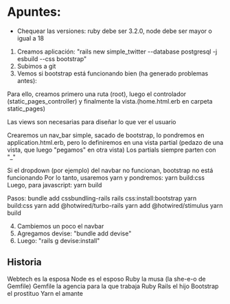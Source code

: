 # Apuntes:

* Chequear las versiones: ruby debe ser 3.2.0, node debe ser mayor o igual a 18

1. Creamos aplicación: "rails new simple_twitter --database postgresql -j esbuild --css bootstrap"
2. Subimos a git
3. Vemos si bootstrap está funcionando bien (ha generado problemas antes):

Para ello, creamos primero una ruta (root), luego el controlador (static_pages_controller) y finalmente la vista.(home.html.erb en carpeta static_pages)

Las views son necesarias para diseñar lo que ver el usuario

Crearemos un nav_bar simple, sacado de bootstrap, lo pondremos en application.html.erb, pero lo definiremos en una vista partial (pedazo de una vista, que luego "pegamos" en otra vista)
Los partials siempre parten con "_"

Si el dropdown (por ejemplo) del navbar no funcionan, bootstrap no está funcionando
Por lo tanto, usaremos yarn y pondremos: yarn build:css
Luego, para javascript: yarn build

Pasos:
bundle add cssbundling-rails
rails css:install:bootstrap
yarn build:css
yarn add @hotwired/turbo-rails
yarn add @hotwired/stimulus
yarn build

4. Cambiemos un poco el navbar
5. Agregamos devise: "bundle add devise"
6. Luego: "rails g devise:install"





## Historia
Webtech es la esposa
Node es el esposo
Ruby la musa (la she-e-o de Gemfile)
Gemfile la agencia para la que trabaja Ruby
Rails el hijo
Bootstrap el prostituo
Yarn el amante
